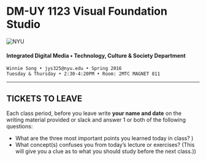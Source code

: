# DM-UY 1123 Visual Foundation Studio

![NYU](http://ws2.polishedsolid.com/de/nyu_soe_logo.png)
#### Integrated Digital Media • Technology, Culture & Society Department 

    Winnie Song • jys325@nyu.edu • Spring 2016
    Tuesday & Thursday • 2:30-4:20PM • Room: 2MTC MAGNET 811

---


## TICKETS TO LEAVE

Each class period, before you leave write **your name and date** on the writing material provided or slack and answer 1 or both of the following questions:
* What are the three most important points you learned today in class? )
* What concept(s) confuses you from today’s lecture or exercises? (This will give you a clue as to what you should study before the next class.))


